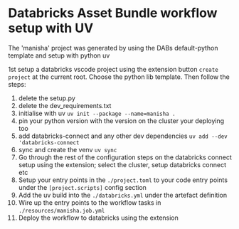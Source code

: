 # Databricks Asset Bundle workflow setup with UV

The 'manisha' project was generated by using the DABs default-python template and setup with python uv

1st setup a databricks vscode project using the extension button `create project` at the current root. Choose the python lib template. Then follow the steps:

1. delete the setup.py
2. delete the dev_requirements.txt
3. initialise with uv `uv init --package --name=manisha .`
4. pin your python version with the version on the cluster your deploying too 
5. add databricks-connect and any other dev dependencies `uv add --dev 'databricks-connect`
6. sync and create the venv `uv sync`
7. Go through the rest of the configuration steps on the databricks connect setup using the extension; select the cluster, setup databricks connect etc
8. Setup your entry points in the `./project.toml` to your code entry points under the `[project.scripts]` config section
9. Add the uv build into the `./databricks.yml` under the artefact definition
10. Wire up the entry points to the workflow tasks in `./resources/manisha.job.yml`
11. Deploy the workflow to databricks using the extension

